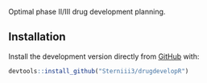 Optimal phase II/III drug development planning.



## Installation

Install the development version directly from [GitHub](https://github.com/) with:

```r
devtools::install_github("Sterniii3/drugdevelopR")
